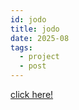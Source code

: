 ```yaml
---
id: jodo 
title: jodo
date: 2025-08
tags:
  - project
  - post
---
```


[click here!](/files/jodo/)


